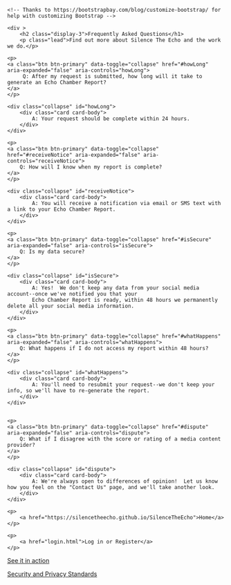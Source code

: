 <head>
    <title>FAQS</title>
<!--    <link rel="stylesheet" href="https://maxcdn.bootstrapcdn.com/bootstrap/4.0.0-beta/css/bootstrap.min.css" integrity="sha384-/Y6pD6FV/Vv2HJnA6t+vslU6fwYXjCFtcEpHbNJ0lyAFsXTsjBbfaDjzALeQsN6M" crossorigin="anonymous">  -->
    
    <!-- Thanks to https://bootstrapbay.com/blog/customize-bootstrap/ for help with customizing Bootstrap -->
<!--    <link rel="stylesheet" type="text/css" href="custom.css"> -->
</head>

<body>

    <div >
        <h2 class="display-3">Frequently Asked Questions</h1>
        <p class="lead">Find out more about Silence The Echo and the work we do.</p>
 <!-- <hr class="my-4">  -->
    <p>
    <a class="btn btn-primary" data-toggle="collapse" href="#howLong" aria-expanded="false" aria-controls="howLong">
         Q: After my request is submitted, how long will it take to generate an Echo Chamber Report?
    </a>
    </p>
    
    <div class="collapse" id="howLong">
        <div class="card card-body">
            A: Your request should be complete within 24 hours.
        </div>
    </div>
    
    <p>
    <a class="btn btn-primary" data-toggle="collapse" href="#receiveNotice" aria-expanded="false" aria-controls="receiveNotice">
        Q: How will I know when my report is complete?
    </a>
    </p>
    
    <div class="collapse" id="receiveNotice">
        <div class="card card-body">
            A: You will receive a notification via email or SMS text with a link to your Echo Chamber Report.
        </div>
    </div>
    
    <p>
    <a class="btn btn-primary" data-toggle="collapse" href="#isSecure" aria-expanded="false" aria-controls="isSecure">
        Q: Is my data secure?
    </a>
    </p>
    
    <div class="collapse" id="isSecure">
        <div class="card card-body">
            A: Yes!  We don't keep any data from your social media account--once we've notified you that your
            Echo Chamber Report is ready, within 48 hours we permanently delete all your social media information.
        </div>
    </div>
    
    <p>
    <a class="btn btn-primary" data-toggle="collapse" href="#whatHappens" aria-expanded="false" aria-controls="whatHappens">
        Q: What happens if I do not access my report within 48 hours?
    </a>
    </p>
    
    <div class="collapse" id="whatHappens">
        <div class="card card-body">
            A: You'll need to resubmit your request--we don't keep your info, so we'll have to re-generate the report.
        </div>
    </div>
   
    
    <p>
    <a class="btn btn-primary" data-toggle="collapse" href="#dispute" aria-expanded="false" aria-controls="dispute">
        Q: What if I disagree with the score or rating of a media content provider?
    </a>
    </p>
    
    <div class="collapse" id="dispute">
        <div class="card card-body">
            A: We're always open to differences of opinion!  Let us know how you feel on the "Contact Us" page, and we'll take another look.
        </div>
    </div>
  
    <p>
        <a href="https://silencetheecho.github.io/SilenceTheEcho">Home</a>
    </p>
        
    <p>
        <a href="login.html">Log in or Register</a>
    </p>
        
   <p>
        <a href="search.html">See it in action</a>
    </p>
   <p>
        <a href=security.html>Security and Privacy Standards</a>
    </p>
     
     
    
        

</div>
    
<!--  <script src="https://ajax.googleapis.com/ajax/libs/jquery/2.1.1/jquery.min.js"></script>
    <script src="https://maxcdn.bootstrapcdn.com/bootstrap/3.3.6/js/bootstrap.min.js"></script>
        <link href="https://maxcdn.bootstrapcdn.com/bootstrap/3.3.6/css/bootstrap.min.css" rel="stylesheet"/>  -->
</body>
